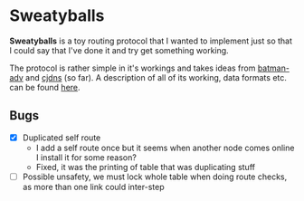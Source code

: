 Sweatyballs
===========

**Sweatyballs** is a toy routing protocol that I wanted to implement just so that I could say that I've done it and try get something working.

The protocol is rather simple in it's workings and takes ideas from [batman-adv]() and [cjdns]() (so far). A description of all of its working, data formats etc. can be found [here](PROTOCOL.md).


## Bugs

- [x] Duplicated self route
    * I add a self route once but it seems when another node comes online I install it for some reason?
    * Fixed, it was the printing of table that was duplicating stuff
- [ ] Possible unsafety, we must lock whole table when doing route checks, as more than one link could inter-step